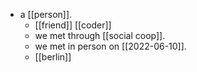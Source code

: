 - a [[person]].
  - [[friend]] [[coder]]
  - we met through [[social coop]].
  - we met in person on [[2022-06-10]].
  - [[berlin]]
